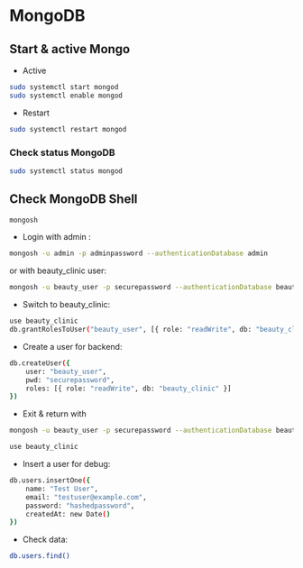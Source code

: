 # MongoDB

## Start & active Mongo
- Active
```bash
sudo systemctl start mongod
sudo systemctl enable mongod
```

- Restart
```bash
sudo systemctl restart mongod
```

### Check status MongoDB
```bash
sudo systemctl status mongod
```

## Check MongoDB Shell
```bash
mongosh
```

- Login with admin :
```bash
mongosh -u admin -p adminpassword --authenticationDatabase admin
```
or with beauty_clinic user:
```bash
mongosh -u beauty_user -p securepassword --authenticationDatabase beauty_clinic
```

- Switch to beauty_clinic:
```bash
use beauty_clinic
db.grantRolesToUser("beauty_user", [{ role: "readWrite", db: "beauty_clinic" }])
```

- Create a user for backend:
```bash
db.createUser({
    user: "beauty_user",
    pwd: "securepassword",
    roles: [{ role: "readWrite", db: "beauty_clinic" }]
})
```

- Exit & return with 
```bash
mongosh -u beauty_user -p securepassword --authenticationDatabase beauty_clinic
```

```bash
use beauty_clinic
```

- Insert a user for debug:
```bash
db.users.insertOne({
    name: "Test User",
    email: "testuser@example.com",
    password: "hashedpassword",
    createdAt: new Date()
})
```

- Check data:
```bash
db.users.find()
```


